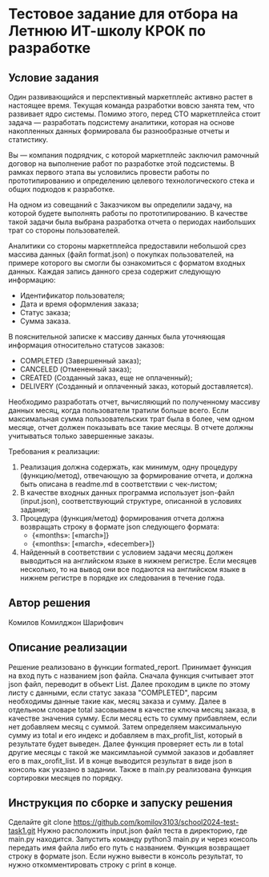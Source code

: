 # Тестовое задание для отбора на Летнюю ИТ-школу КРОК по разработке

## Условие задания
Один развивающийся и перспективный маркетплейс активно растет в настоящее время. Текущая команда разработки вовсю занята тем, что развивает ядро системы. Помимо этого, перед CTO маркетплейса стоит задача — разработать подсистему аналитики, которая на основе накопленных данных формировала бы разнообразные отчеты и статистику.

Вы — компания подрядчик, с которой маркетплейс заключил рамочный договор на выполнение работ по разработке этой подсистемы. В рамках первого этапа вы условились провести работы по прототипированию и определению целевого технологического стека и общих подходов к разработке.

На одном из совещаний с Заказчиком вы определили задачу, на которой будете выполнять работы по прототипированию. В качестве такой задачи была выбрана разработка отчета о периодах наибольших трат со стороны пользователей.

Аналитики со стороны маркетплейса предоставили небольшой срез массива данных (файл format.json) о покупках пользователей, на примере которого вы смогли бы ознакомиться с форматом входных данных. Каждая запись данного среза содержит следующую информацию:
- Идентификатор пользователя;
- Дата и время оформления заказа;
- Статус заказа;
- Сумма заказа.

В пояснительной записке к массиву данных была уточняющая информация относительно статусов заказов:
- COMPLETED (Завершенный заказ);
- CANCELED (Отмененный заказ);
- CREATED (Созданный заказ, еще не оплаченный);
- DELIVERY (Созданный и оплаченный заказ, который доставляется).

Необходимо разработать отчет, вычисляющий по полученному массиву данных месяц, когда пользователи тратили больше всего. Если максимальная сумма пользовательских трат была в более, чем одном месяце, отчет должен показывать все такие месяцы. В отчете должны учитываться только завершенные заказы.

Требования к реализации:
1. Реализация должна содержать, как минимум, одну процедуру (функцию/метод), отвечающую за формирование отчета, и должна быть описана в readme.md в соответствии с чек-листом;
2. В качестве входных данных программа использует json-файл (input.json), соответствующий структуре, описанной в условиях задания;
3. Процедура (функция/метод) формирования отчета должна возвращать строку в формате json следующего формата:
   - {«months»: [«march»]} 
   - {«months»: [«march», «december»]}
4. Найденный в соответствии с условием задачи месяц должен выводиться на английском языке в нижнем регистре. Если месяцев несколько, то на вывод они все подаются на английском языке в нижнем регистре в порядке их следования в течение года.

## Автор решения
Комилов Комилджон Шарифович
## Описание реализации
Решение реализовано в функции formated_report. Принимает функция на вход путь с названием json файла. 
Сначала функция считывает этот json файл, переводит в объект List. Далее проходим в цикле по этому листу с данными, если статус заказа "COMPLETED", парсим необходимы данные такие как, месяц заказа и сумму. 
Далее в отдельном словаре total засовываем в качестве ключа месяц заказа, в качестве значения сумму. 
Если месяц есть то сумму прибавляем, если нет добавляем месяц с суммой. Затем определяем максимальную сумму из total и его индекс и добавляем в max_profit_list, который в результате будет выведен. 
Далее функция проверяет есть ли в total другие месяцы с такой же максимлаьной суммой заказов и добавляет его в max_orofit_list. И в конце выводится результат в виде json в консоль как указано в задании.
Также в main.py реализована функция сортировки месяцев по порядку.
## Инструкция по сборке и запуску решения
Cделайте git clone https://github.com/komilov3103/school2024-test-task1.git
Нужно расположить input.json файл теста в директорию, где main.py находится. 
Запустить команду python3 main.py и через консоль передать имя файла либо его путь с названием. 
Функция возвращает строку в формате json.
Если нужно вывести в консоль результат, то нужно откомментировать строку с print в конце.
